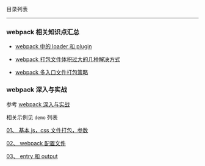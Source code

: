 目录列表

----

### webpack 相关知识点汇总

* [webpack 中的 loader 和 plugin](https://github.com/hanekaoru/WebLearningNotes/blob/master/webpack/note/汇总/01.md)

* [webpack 打包文件体积过大的几种解决方式](https://github.com/hanekaoru/WebLearningNotes/blob/master/webpack/note/汇总/02.md)

* [webpack 多入口文件打包策略]()




### webpack 深入与实战

参考 [webpack 深入与实战](http://www.imooc.com/learn/802)

相关示例见 `demo` 列表

[01、 基本 js，css 文件打包，参数](https://github.com/hanekaoru/WebLearningNotes/blob/master/webpack/note/webpack深入与实战/note/01.md)

[02、 webpack 配置文件](https://github.com/hanekaoru/WebLearningNotes/blob/master/webpack/note/webpack深入与实战/note/02.md)

[03、 entry 和 output](https://github.com/hanekaoru/WebLearningNotes/blob/master/webpack/note/webpack深入与实战/note/03.md)
